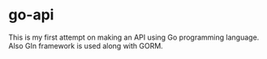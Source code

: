 # go-api
This is my first attempt on making an API using Go programming language.
Also GIn framework is used along with GORM.
